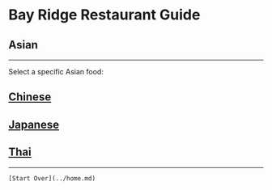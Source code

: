 # Bay Ridge Restaurant Guide
## Asian
---
Select a specific Asian food:
## [Chinese](chinese.md)
## [Japanese](japanese.md)
## [Thai](thai.md)
---
    [Start Over](../home.md)